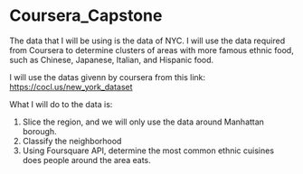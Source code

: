 # Coursera_Capstone
The data that I will be using is the data of NYC. I will use the data required from Coursera to determine clusters of areas with more famous ethnic food, such as Chinese, Japanese, Italian, and Hispanic food. 

I will use the datas givenn by coursera from this link: https://cocl.us/new_york_dataset 

What I will do to the data is:

1. Slice the region, and we will only use the data around Manhattan borough. 
2. Classify the neighborhood
3. Using Foursquare API, determine the most common ethnic cuisines does people around the area eats.
